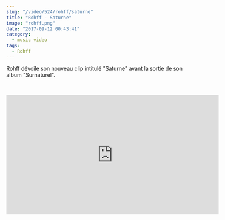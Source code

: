 ```yaml
--- 
slug: "/video/524/rohff/saturne"
title: "Rohff - Saturne"
image: "rohff.png"
date: "2017-09-12 00:43:41"
category:
  - music video
tags:
  - Rohff
---
```

<p>Rohff dévoile son nouveau clip intitulé "Saturne" avant la sortie de son album "Surnaturel".</p><br/><p><iframe width="560" height="315" src="https://www.youtube.com/embed/4rB6NZHWhyM" frameborder="0" allowfullscreen></iframe></p>
